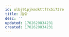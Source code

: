 ```yaml
---
id: ulbj91pjkmdkttf7x5i737e
title: 指令
desc: ''
updated: 1702620834231
created: 1702620834231
---
```

